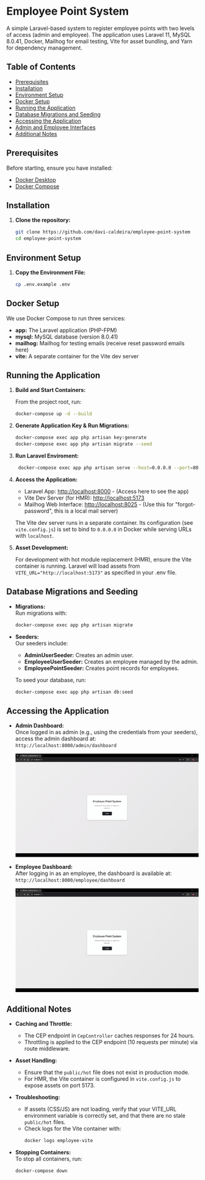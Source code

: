 # Employee Point System

A simple Laravel-based system to register employee points with two levels of access (admin and employee). The application uses Laravel 11, MySQL 8.0.41, Docker, Mailhog for email testing, Vite for asset bundling, and Yarn for dependency management.

## Table of Contents

- [Prerequisites](#prerequisites)
- [Installation](#installation)
- [Environment Setup](#environment-setup)
- [Docker Setup](#docker-setup)
- [Running the Application](#running-the-application)
- [Database Migrations and Seeding](#database-migrations-and-seeding)
- [Accessing the Application](#accessing-the-application)
- [Admin and Employee Interfaces](#admin-and-employee-interfaces)
- [Additional Notes](#additional-notes)

## Prerequisites

Before starting, ensure you have installed:

- [Docker Desktop](https://www.docker.com/products/docker-desktop/)
- [Docker Compose](https://docs.docker.com/compose/)

## Installation

1. **Clone the repository:**

   ```bash
   git clone https://github.com/davi-caldeira/employee-point-system
   cd employee-point-system
   ```

## Environment Setup

1. **Copy the Environment File:**

   ```bash
   cp .env.example .env
   ```

## Docker Setup

We use Docker Compose to run three services:

- **app:** The Laravel application (PHP-FPM)
- **mysql:** MySQL database (version 8.0.41)
- **mailhog:** Mailhog for testing emails (receive reset password emails here)
- **vite:** A separate container for the Vite dev server

## Running the Application

1. **Build and Start Containers:**

   From the project root, run:
   ```bash
   docker-compose up -d --build
   ```

2. **Generate Application Key & Run Migrations:**

   ```bash
   docker-compose exec app php artisan key:generate
   docker-compose exec app php artisan migrate --seed
   ```

3. **Run Laravel Enviroment:**

   ```bash
    docker-compose exec app php artisan serve --host=0.0.0.0 --port=8000
   ```

4. **Access the Application:**

   - Laravel App: [http://localhost:8000](http://localhost:8000) - (Access here to see the app)
   - Vite Dev Server (for HMR): [http://localhost:5173](http://localhost:5173)
   - Mailhog Web Interface: [http://localhost:8025](http://localhost:8025) - (Use this for "forgot-password", this is a local mail server)

   The Vite dev server runs in a separate container. Its configuration (see `vite.config.js`) is set to bind to `0.0.0.0` in Docker while serving URLs with `localhost`.

4. **Asset Development:**

   For development with hot module replacement (HMR), ensure the Vite container is running. Laravel will load assets from `VITE_URL="http://localhost:5173"` as specified in your .env file.

## Database Migrations and Seeding

- **Migrations:**  
  Run migrations with:
  ```bash
  docker-compose exec app php artisan migrate
  ```

- **Seeders:**  
  Our seeders include:
  - **AdminUserSeeder:** Creates an admin user.
  - **EmployeeUserSeeder:** Creates an employee managed by the admin.
  - **EmployeePointSeeder:** Creates point records for employees.
  
  To seed your database, run:
  ```bash
  docker-compose exec app php artisan db:seed
  ```

## Accessing the Application

- **Admin Dashboard:**  
  Once logged in as admin (e.g., using the credentials from your seeders), access the admin dashboard at:  
  `http://localhost:8000/admin/dashboard`

  <!-- Insert GIF demonstrating the admin dashboard here -->
  ![Admin Dashboard](info_gifs/admin.gif)

- **Employee Dashboard:**  
  After logging in as an employee, the dashboard is available at:  
  `http://localhost:8000/employee/dashboard`

  <!-- Insert GIF demonstrating the employee dashboard here -->
  ![Employee Dashboard](info_gifs/employee.gif)

## Additional Notes

- **Caching and Throttle:**  
  - The CEP endpoint in `CepController` caches responses for 24 hours.
  - Throttling is applied to the CEP endpoint (10 requests per minute) via route middleware.
  
- **Asset Handling:**  
  - Ensure that the `public/hot` file does not exist in production mode.  
  - For HMR, the Vite container is configured in `vite.config.js` to expose assets on port 5173.

- **Troubleshooting:**  
  - If assets (CSS/JS) are not loading, verify that your VITE_URL environment variable is correctly set, and that there are no stale `public/hot` files.
  - Check logs for the Vite container with:  
    ```bash
    docker logs employee-vite
    ```

- **Stopping Containers:**  
  To stop all containers, run:
  ```bash
  docker-compose down
  ```


